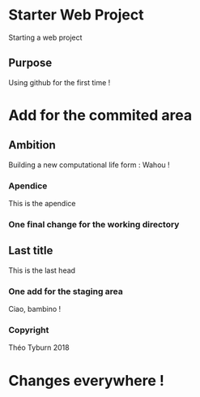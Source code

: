 # Starter Web Project

Starting a web project

## Purpose

Using github for the first time !

# Add for the commited area

## Ambition

Building a new computational life form : Wahou !

### Apendice

This is the apendice

### One final change for the working directory

## Last title

This is the last head

### One add for the staging area

Ciao, bambino !

### Copyright

Théo Tyburn 2018

# Changes everywhere !
